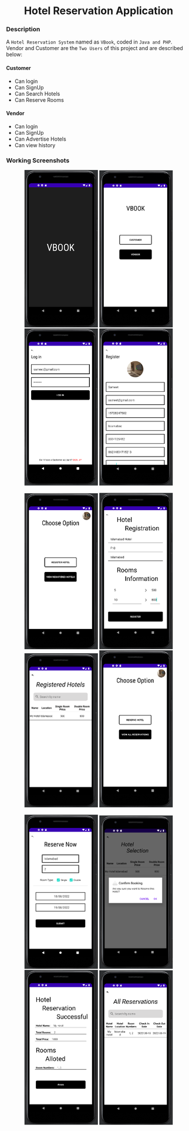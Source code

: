 <h1 align="center">Hotel Reservation Application</h1>

### Description
A `Hotel Reservation System` named as `VBook`, coded in `Java and PHP`. Vendor and Customer are the `Two Users` of this project and are described below:

#### Customer
- Can login
- Can SignUp
- Can Search Hotels
- Can Reserve Rooms

#### Vendor
- Can login
- Can SignUp
- Can Advertise Hotels
- Can view history

### Working Screenshots
<div align="center">
  <img src = "https://github.com/ATUL0922/Hotel-Reservation-App/blob/main/extras/splash-screen-ss.png" alt = "" width="200px"/>
  <img src = "https://github.com/ATUL0922/Hotel-Reservation-App/blob/main/extras/main-screen-ss.png" alt = "" width="200px"/>
  <img src = "https://github.com/ATUL0922/Hotel-Reservation-App/blob/main/extras/login-ss.png" alt = "" width="200px"/>
  <img src = "https://github.com/ATUL0922/Hotel-Reservation-App/blob/main/extras/register-ss.png" alt = "" width="200px"/>
</div>
<br/>
<div align="center">
  <img src = "https://github.com/ATUL0922/Hotel-Reservation-App/blob/main/extras/vendor-options-ss.png" alt = "" width="200px"/>
  <img src = "https://github.com/ATUL0922/Hotel-Reservation-App/blob/main/extras/hotel-registration-ss.png" alt = "" width="200px"/>
  <img src = "https://github.com/ATUL0922/Hotel-Reservation-App/blob/main/extras/registered-hotels-ss.png" alt = "" width="200px"/>
  <img src = "https://github.com/ATUL0922/Hotel-Reservation-App/blob/main/extras/customer-options-ss.png" alt = "" width="200px"/>
</div>
<br/>
<div align="center">
  <img src = "https://github.com/ATUL0922/Hotel-Reservation-App/blob/main/extras/reserve-ss.png" alt = "" width="200px"/>
  <img src = "https://github.com/ATUL0922/Hotel-Reservation-App/blob/main/extras/hotel-selection-ss.png" alt = "" width="200px"/>
  <img src = "https://github.com/ATUL0922/Hotel-Reservation-App/blob/main/extras/hotel-reservation-ss.png" alt = "" width="200px"/>
  <img src = "https://github.com/ATUL0922/Hotel-Reservation-App/blob/main/extras/reservations-ss.png" alt = "" width="200px"/>
</div>
